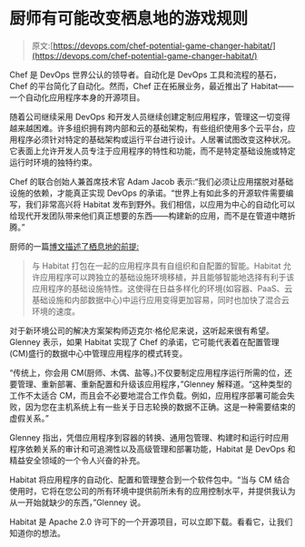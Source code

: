 # 厨师有可能改变栖息地的游戏规则

> 原文:[https://devops.com/chef-potential-game-changer-habitat/](https://devops.com/chef-potential-game-changer-habitat/)

Chef 是 DevOps 世界公认的领导者。自动化是 DevOps 工具和流程的基石，Chef 的平台简化了自动化。然而，Chef 正在拓展业务，最近推出了 Habitat——一个自动化应用程序本身的开源项目。

随着公司继续采用 DevOps 和开发人员继续创建定制应用程序，管理这一切变得越来越困难。许多组织拥有跨内部和云的基础架构，有些组织使用多个云平台，应用程序必须针对特定的基础架构或运行平台进行设计。人居署试图改变这种状况。它表面上允许开发人员专注于应用程序的特性和功能，而不是特定基础设施或特定运行时环境的独特约束。

Chef 的联合创始人兼首席技术官 Adam Jacob 表示:“我们必须让应用摆脱对基础设施的依赖，才能真正实现 DevOps 的承诺。“世界上有如此多的开源软件需要编写，我们非常高兴将 Habitat 发布到野外。我们相信，以应用为中心的自动化可以给现代开发团队带来他们真正想要的东西——构建新的应用，而不是在管道中瞎折腾。”

厨师的一篇[博文描述了栖息地的前提:](https://www.chef.io/blog/2016/06/14/chef-launches-habitat-new-open-source-project-to-automate-applications/)

> 与 Habitat 打包在一起的应用程序具有自组织和自配置的智能。Habitat 允许应用程序可以跨独立的基础设施环境移植，并且能够智能地选择有利于该应用程序的基础设施特性。这使得在日益多样化的环境(如容器、PaaS、云基础设施和内部数据中心)中运行应用变得更加容易，同时也加快了混合云环境的速度。

对于新环境公司的解决方案架构师迈克尔·格伦尼来说，这听起来很有希望。Glenney 表示，如果 Habitat 实现了 Chef 的承诺，它可能代表着在配置管理(CM)盛行的数据中心中管理应用程序的模式转变。

“传统上，你会用 CM(厨师、木偶、盐等。)不仅要制定应用程序运行所需的位，还要管理、重新部署、重新配置和升级该应用程序，”Glenney 解释道。“这种类型的工作不太适合 CM，而且会不必要地混合工作负载。例如，应用程序部署可能会失败，因为您在主机系统上有一些关于日志轮换的数据不正确。这是一种需要结束的虚假关系。”

Glenney 指出，凭借应用程序到容器的转换、通用包管理、构建时和运行时应用程序依赖关系的审计和可追溯性以及高级管理和部署功能，Habitat 是 DevOps 和精益安全领域的一个令人兴奋的补充。

Habitat 将应用程序的自动化、配置和管理整合到一个软件包中。“当与 CM 结合使用时，它将在您公司的所有环境中提供前所未有的应用控制水平，并提供我认为从一开始就缺少的东西，”Glenney 说。

Habitat 是 Apache 2.0 许可下的一个开源项目，可以立即下载。看看它，让我们知道你的想法。
